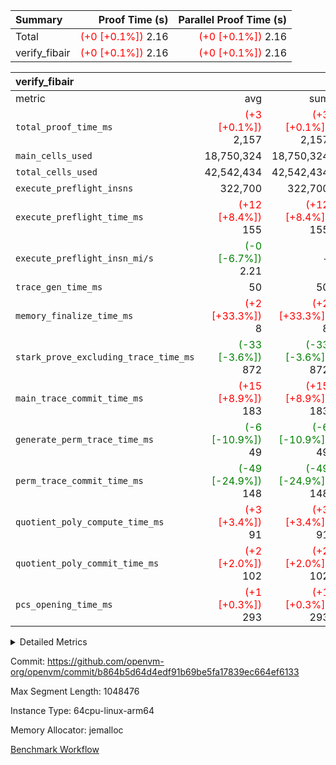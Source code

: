 | Summary | Proof Time (s) | Parallel Proof Time (s) |
|:---|---:|---:|
| Total | <span style='color: red'>(+0 [+0.1%])</span> 2.16 | <span style='color: red'>(+0 [+0.1%])</span> 2.16 |
| verify_fibair | <span style='color: red'>(+0 [+0.1%])</span> 2.16 | <span style='color: red'>(+0 [+0.1%])</span> 2.16 |


| verify_fibair |||||
|:---|---:|---:|---:|---:|
|metric|avg|sum|max|min|
| `total_proof_time_ms ` | <span style='color: red'>(+3 [+0.1%])</span> 2,157 | <span style='color: red'>(+3 [+0.1%])</span> 2,157 | <span style='color: red'>(+3 [+0.1%])</span> 2,157 | <span style='color: red'>(+3 [+0.1%])</span> 2,157 |
| `main_cells_used     ` |  18,750,324 |  18,750,324 |  18,750,324 |  18,750,324 |
| `total_cells_used    ` |  42,542,434 |  42,542,434 |  42,542,434 |  42,542,434 |
| `execute_preflight_insns` |  322,700 |  322,700 |  322,700 |  322,700 |
| `execute_preflight_time_ms` | <span style='color: red'>(+12 [+8.4%])</span> 155 | <span style='color: red'>(+12 [+8.4%])</span> 155 | <span style='color: red'>(+12 [+8.4%])</span> 155 | <span style='color: red'>(+12 [+8.4%])</span> 155 |
| `execute_preflight_insn_mi/s` | <span style='color: green'>(-0 [-6.7%])</span> 2.21 | -          | <span style='color: green'>(-0 [-6.7%])</span> 2.21 | <span style='color: green'>(-0 [-6.7%])</span> 2.21 |
| `trace_gen_time_ms   ` |  50 |  50 |  50 |  50 |
| `memory_finalize_time_ms` | <span style='color: red'>(+2 [+33.3%])</span> 8 | <span style='color: red'>(+2 [+33.3%])</span> 8 | <span style='color: red'>(+2 [+33.3%])</span> 8 | <span style='color: red'>(+2 [+33.3%])</span> 8 |
| `stark_prove_excluding_trace_time_ms` | <span style='color: green'>(-33 [-3.6%])</span> 872 | <span style='color: green'>(-33 [-3.6%])</span> 872 | <span style='color: green'>(-33 [-3.6%])</span> 872 | <span style='color: green'>(-33 [-3.6%])</span> 872 |
| `main_trace_commit_time_ms` | <span style='color: red'>(+15 [+8.9%])</span> 183 | <span style='color: red'>(+15 [+8.9%])</span> 183 | <span style='color: red'>(+15 [+8.9%])</span> 183 | <span style='color: red'>(+15 [+8.9%])</span> 183 |
| `generate_perm_trace_time_ms` | <span style='color: green'>(-6 [-10.9%])</span> 49 | <span style='color: green'>(-6 [-10.9%])</span> 49 | <span style='color: green'>(-6 [-10.9%])</span> 49 | <span style='color: green'>(-6 [-10.9%])</span> 49 |
| `perm_trace_commit_time_ms` | <span style='color: green'>(-49 [-24.9%])</span> 148 | <span style='color: green'>(-49 [-24.9%])</span> 148 | <span style='color: green'>(-49 [-24.9%])</span> 148 | <span style='color: green'>(-49 [-24.9%])</span> 148 |
| `quotient_poly_compute_time_ms` | <span style='color: red'>(+3 [+3.4%])</span> 91 | <span style='color: red'>(+3 [+3.4%])</span> 91 | <span style='color: red'>(+3 [+3.4%])</span> 91 | <span style='color: red'>(+3 [+3.4%])</span> 91 |
| `quotient_poly_commit_time_ms` | <span style='color: red'>(+2 [+2.0%])</span> 102 | <span style='color: red'>(+2 [+2.0%])</span> 102 | <span style='color: red'>(+2 [+2.0%])</span> 102 | <span style='color: red'>(+2 [+2.0%])</span> 102 |
| `pcs_opening_time_ms ` | <span style='color: red'>(+1 [+0.3%])</span> 293 | <span style='color: red'>(+1 [+0.3%])</span> 293 | <span style='color: red'>(+1 [+0.3%])</span> 293 | <span style='color: red'>(+1 [+0.3%])</span> 293 |



<details>
<summary>Detailed Metrics</summary>

|  | vm.create_initial_state_time_ms | verify_program_compile_ms | verify_fibair_time_ms | total_cells | stark_prove_excluding_trace_time_ms | quotient_poly_compute_time_ms | quotient_poly_commit_time_ms | perm_trace_commit_time_ms | pcs_opening_time_ms | main_trace_commit_time_ms |
| --- | --- | --- | --- | --- | --- | --- | --- | --- | --- |
|  | 0 | 7 | 2,157 | 65,536 | 37 | 1 | 6 | 0 | 22 | 7 | 

| air_name | rows | quotient_deg | main_cols | interactions | constraints | cells |
| --- | --- | --- | --- | --- | --- | --- |
| AccessAdapterAir<2> |  | 2 |  | 5 | 12 |  | 
| AccessAdapterAir<4> |  | 2 |  | 5 | 12 |  | 
| AccessAdapterAir<8> |  | 2 |  | 5 | 12 |  | 
| FibonacciAir | 32,768 | 1 | 2 |  | 5 | 65,536 | 
| FriReducedOpeningAir |  | 2 |  | 39 | 71 |  | 
| JalRangeCheckAir |  | 2 |  | 9 | 14 |  | 
| NativePoseidon2Air<BabyBearParameters>, 1> |  | 2 |  | 136 | 572 |  | 
| PhantomAir |  | 2 |  | 3 | 5 |  | 
| ProgramAir |  | 1 |  | 1 | 4 |  | 
| VariableRangeCheckerAir |  | 1 |  | 1 | 4 |  | 
| VmAirWrapper<AluNativeAdapterAir, FieldArithmeticCoreAir> |  | 2 |  | 15 | 27 |  | 
| VmAirWrapper<BranchNativeAdapterAir, BranchEqualCoreAir<1> |  | 2 |  | 11 | 25 |  | 
| VmAirWrapper<NativeAdapterAir<2, 0>, PublicValuesCoreAir> |  | 2 |  | 11 | 29 |  | 
| VmAirWrapper<NativeLoadStoreAdapterAir<1>, NativeLoadStoreCoreAir<1> |  | 2 |  | 15 | 20 |  | 
| VmAirWrapper<NativeLoadStoreAdapterAir<4>, NativeLoadStoreCoreAir<4> |  | 2 |  | 15 | 20 |  | 
| VmAirWrapper<NativeVectorizedAdapterAir<4>, FieldExtensionCoreAir> |  | 2 |  | 15 | 27 |  | 
| VmConnectorAir |  | 2 |  | 5 | 11 |  | 
| VolatileBoundaryAir |  | 2 |  | 7 | 19 |  | 

| group | vm.reset_state_time_ms | trace_gen_time_ms | total_proof_time_ms | total_cells_used | total_cells | system_trace_gen_time_ms | stark_prove_excluding_trace_time_ms | single_trace_gen_time_ms | quotient_poly_compute_time_ms | quotient_poly_commit_time_ms | perm_trace_commit_time_ms | pcs_opening_time_ms | memory_finalize_time_ms | main_trace_commit_time_ms | main_cells_used | generate_perm_trace_time_ms | fri.log_blowup | execute_preflight_time_ms | execute_preflight_insns | execute_preflight_insn_mi/s |
| --- | --- | --- | --- | --- | --- | --- | --- | --- | --- | --- | --- | --- | --- | --- | --- | --- | --- | --- | --- | --- |
| verify_fibair | 0 | 50 | 2,157 | 42,542,434 | 62,474,410 | 50 | 872 | 0 | 91 | 102 | 148 | 293 | 8 | 183 | 18,750,324 | 49 | 1 | 155 | 322,700 | 2.21 | 

| group | air_name | rows | prep_cols | perm_cols | main_cols | cells |
| --- | --- | --- | --- | --- | --- | --- |
| verify_fibair | AccessAdapterAir<2> | 131,072 |  | 16 | 11 | 3,538,944 | 
| verify_fibair | AccessAdapterAir<4> | 65,536 |  | 16 | 13 | 1,900,544 | 
| verify_fibair | AccessAdapterAir<8> | 128 |  | 16 | 17 | 4,224 | 
| verify_fibair | FriReducedOpeningAir | 2,048 |  | 84 | 27 | 227,328 | 
| verify_fibair | JalRangeCheckAir | 32,768 |  | 28 | 12 | 1,310,720 | 
| verify_fibair | NativePoseidon2Air<BabyBearParameters>, 1> | 32,768 |  | 312 | 398 | 23,265,280 | 
| verify_fibair | PhantomAir | 16,384 |  | 12 | 6 | 294,912 | 
| verify_fibair | ProgramAir | 8,192 |  | 8 | 10 | 147,456 | 
| verify_fibair | VariableRangeCheckerAir | 262,144 | 2 | 8 | 1 | 2,359,296 | 
| verify_fibair | VmAirWrapper<AluNativeAdapterAir, FieldArithmeticCoreAir> | 262,144 |  | 36 | 29 | 17,039,360 | 
| verify_fibair | VmAirWrapper<BranchNativeAdapterAir, BranchEqualCoreAir<1> | 32,768 |  | 28 | 23 | 1,671,168 | 
| verify_fibair | VmAirWrapper<NativeLoadStoreAdapterAir<1>, NativeLoadStoreCoreAir<1> | 65,536 |  | 40 | 21 | 3,997,696 | 
| verify_fibair | VmAirWrapper<NativeLoadStoreAdapterAir<4>, NativeLoadStoreCoreAir<4> | 32,768 |  | 40 | 27 | 2,195,456 | 
| verify_fibair | VmAirWrapper<NativeVectorizedAdapterAir<4>, FieldExtensionCoreAir> | 32,768 |  | 36 | 38 | 2,424,832 | 
| verify_fibair | VmConnectorAir | 2 | 1 | 16 | 5 | 42 | 
| verify_fibair | VolatileBoundaryAir | 65,536 |  | 20 | 12 | 2,097,152 | 

| group | trace_height_constraint | weighted_sum | threshold |
| --- | --- | --- | --- |
| verify_fibair | 0 | 1,085,444 | 2,013,265,921 | 
| verify_fibair | 1 | 5,411,200 | 2,013,265,921 | 
| verify_fibair | 2 | 542,722 | 2,013,265,921 | 
| verify_fibair | 3 | 5,476,612 | 2,013,265,921 | 
| verify_fibair | 4 | 65,536 | 2,013,265,921 | 
| verify_fibair | 5 | 12,851,850 | 2,013,265,921 | 

| trace_height_constraint | threshold |
| --- | --- |
| 0 | 2,013,265,921 | 

</details>


Commit: https://github.com/openvm-org/openvm/commit/b864b5d64d4edf91b69be5fa17839ec664ef6133

Max Segment Length: 1048476

Instance Type: 64cpu-linux-arm64

Memory Allocator: jemalloc

[Benchmark Workflow](https://github.com/openvm-org/openvm/actions/runs/16982982116)
